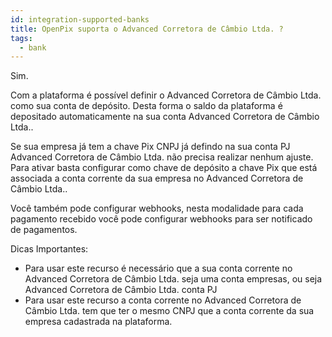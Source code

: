 ```yaml
---
id: integration-supported-banks
title: OpenPix suporta o Advanced Corretora de Câmbio Ltda. ?
tags:
  - bank
---
```


Sim.

Com a plataforma é possível definir o Advanced Corretora de Câmbio Ltda. como sua conta de depósito. Desta forma o saldo da plataforma é depositado automaticamente na sua conta Advanced Corretora de Câmbio Ltda..

Se sua empresa já tem a chave Pix CNPJ já defindo na sua conta PJ Advanced Corretora de Câmbio Ltda. não precisa realizar nenhum ajuste. Para ativar basta configurar como chave de depósito a chave Pix que está associada a conta corrente da sua empresa no Advanced Corretora de Câmbio Ltda..

Você também pode configurar webhooks, nesta modalidade para cada pagamento recebido você pode configurar webhooks para ser notificado de pagamentos.

Dicas Importantes:

- Para usar este recurso é necessário que a sua conta corrente no Advanced Corretora de Câmbio Ltda. seja uma conta empresas, ou seja Advanced Corretora de Câmbio Ltda. conta PJ
- Para usar este recurso a conta corrente no Advanced Corretora de Câmbio Ltda. tem que ter o mesmo CNPJ que a conta corrente da sua empresa cadastrada na plataforma.
